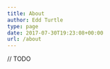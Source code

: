 ```yaml
---
title: About
author: Edd Turtle
type: page
date: 2017-07-30T19:23:08+00:00
url: /about
---
```


// TODO